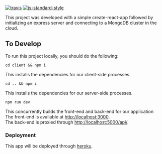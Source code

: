 [![travis](https://img.shields.io/travis/standard/eslint-config-standard/master.svg)](https://travis-ci.org/standard/eslint-config-standard)
[![js-standard-style](https://img.shields.io/badge/code%20style-standard-brightgreen.svg)](http://standardjs.com)

This project was developed with a simple create-react-app followed by initializing an express server and connecting to a MongoDB cluster in the cloud.

## To Develop

To run this project locally, you should do the following:

`cd client && npm i`

This installs the dependencies for our client-side processes.

`cd .. && npm i`

This installs the dependencies for our server-side processes.

`npm run dev`

This concurrently builds the front-end and back-end for our application<br />
The front-end is available at [http://localhost:3000](http://localhost:3000).<br/>
The back-end is proxied through [http://localhost:5000/api/](http://localhost:5000/api/hello).

### Deployment

This app will be deployed through [heroku](www.heroku.com).
